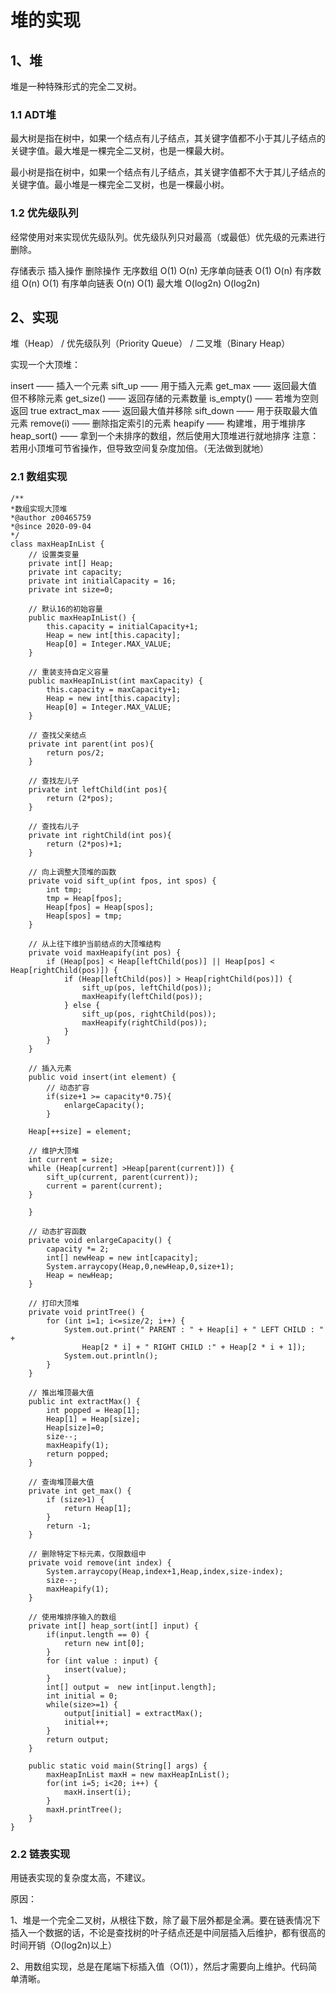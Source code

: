 # 堆的实现

## 1、堆

堆是一种特殊形式的完全二叉树。

### 1.1 ADT堆

最大树是指在树中，如果一个结点有儿子结点，其关键字值都不小于其儿子结点的关键字值。最大堆是一棵完全二叉树，也是一棵最大树。

最小树是指在树中，如果一个结点有儿子结点，其关键字值都不大于其儿子结点的关键字值。最小堆是一棵完全二叉树，也是一棵最小树。

### 1.2 优先级队列

经常使用对来实现优先级队列。优先级队列只对最高（或最低）优先级的元素进行删除。

存储表示	插入操作	删除操作
无序数组	O(1)	O(n)
无序单向链表	O(1)	O(n)
有序数组	O(n)	O(1)
有序单向链表	O(n)	O(1)
最大堆	O(log2n)	O(log2n)

## 2、实现

堆（Heap） / 优先级队列（Priority Queue） / 二叉堆（Binary Heap）

实现一个大顶堆：

insert —— 插入一个元素
sift_up —— 用于插入元素
get_max —— 返回最大值但不移除元素
get_size() —— 返回存储的元素数量
is_empty() —— 若堆为空则返回 true
extract_max —— 返回最大值并移除
sift_down —— 用于获取最大值元素
remove(i) —— 删除指定索引的元素
heapify —— 构建堆，用于堆排序
heap_sort() —— 拿到一个未排序的数组，然后使用大顶堆进行就地排序
注意：若用小顶堆可节省操作，但导致空间复杂度加倍。（无法做到就地）

### 2.1 数组实现

```
/**
*数组实现大顶堆
*@author z00465759
*@since 2020-09-04
*/
class maxHeapInList {
    // 设置类变量
    private int[] Heap;
    private int capacity;
    private int initialCapacity = 16;
    private int size=0;

    // 默认16的初始容量
    public maxHeapInList() {
        this.capacity = initialCapacity+1;
        Heap = new int[this.capacity];
        Heap[0] = Integer.MAX_VALUE;
    }

    // 重装支持自定义容量
    public maxHeapInList(int maxCapacity) {
        this.capacity = maxCapacity+1;
        Heap = new int[this.capacity];
        Heap[0] = Integer.MAX_VALUE;
    }

    // 查找父亲结点
    private int parent(int pos){
        return pos/2;
    }

    // 查找左儿子
    private int leftChild(int pos){
        return (2*pos);
    }

    // 查找右儿子
    private int rightChild(int pos){
        return (2*pos)+1;
    }

    // 向上调整大顶堆的函数
    private void sift_up(int fpos, int spos) {
        int tmp;
        tmp = Heap[fpos];
        Heap[fpos] = Heap[spos];
        Heap[spos] = tmp;
    }

    // 从上往下维护当前结点的大顶堆结构
    private void maxHeapify(int pos) {
        if (Heap[pos] < Heap[leftChild(pos)] || Heap[pos] < Heap[rightChild(pos)]) {
            if (Heap[leftChild(pos)] > Heap[rightChild(pos)]) {
                sift_up(pos, leftChild(pos));
                maxHeapify(leftChild(pos));
            } else {
                sift_up(pos, rightChild(pos));
                maxHeapify(rightChild(pos));
            }
        }
    }

    // 插入元素
    public void insert(int element) {
        // 动态扩容
        if(size+1 >= capacity*0.75){
            enlargeCapacity();
        }

    Heap[++size] = element;

    // 维护大顶堆
    int current = size;
    while (Heap[current] >Heap[parent(current)]) {
        sift_up(current, parent(current));
        current = parent(current);
    }

    }

    // 动态扩容函数
    private void enlargeCapacity() {
        capacity *= 2;
        int[] newHeap = new int[capacity];
        System.arraycopy(Heap,0,newHeap,0,size+1);
        Heap = newHeap;
    }

    // 打印大顶堆
    private void printTree() {
        for (int i=1; i<=size/2; i++) {
            System.out.print(" PARENT : " + Heap[i] + " LEFT CHILD : " +
                Heap[2 * i] + " RIGHT CHILD :" + Heap[2 * i + 1]);
            System.out.println();
        }
    }

    // 推出堆顶最大值
    public int extractMax() {
        int popped = Heap[1];
        Heap[1] = Heap[size];
        Heap[size]=0;
        size--;
        maxHeapify(1);
        return popped;
    }

    // 查询堆顶最大值
    private int get_max() {
        if (size>1) {
            return Heap[1];
        }
        return -1;
    }

    // 删除特定下标元素，仅限数组中
    private void remove(int index) {
        System.arraycopy(Heap,index+1,Heap,index,size-index);
        size--;
        maxHeapify(1);
    }

    // 使用堆排序输入的数组
    private int[] heap_sort(int[] input) {
        if(input.length == 0) {
            return new int[0];
        }
        for (int value : input) {
            insert(value);
        }
        int[] output =  new int[input.length];
        int initial = 0;
        while(size>=1) {
            output[initial] = extractMax();
            initial++;
        }
        return output;
    }

    public static void main(String[] args) {
        maxHeapInList maxH = new maxHeapInList();
        for(int i=5; i<20; i++) {
            maxH.insert(i);
        }
        maxH.printTree();
    }
}
```

### 2.2 链表实现

用链表实现的复杂度太高，不建议。

原因：

1、堆是一个完全二叉树，从根往下数，除了最下层外都是全满。要在链表情况下插入一个数据的话，不论是查找树的叶子结点还是中间层插入后维护，都有很高的时间开销（O(log2n)以上）

2、用数组实现，总是在尾端下标插入值（O(1)），然后才需要向上维护。代码简单清晰。

